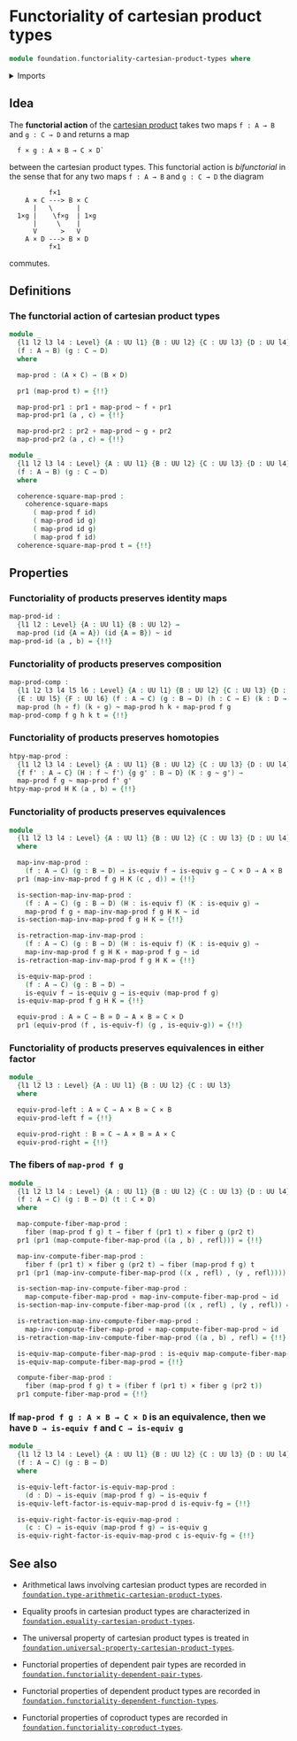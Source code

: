 # Functoriality of cartesian product types

```agda
module foundation.functoriality-cartesian-product-types where
```

<details><summary>Imports</summary>

```agda
open import foundation.dependent-pair-types
open import foundation.equality-cartesian-product-types
open import foundation.universe-levels

open import foundation-core.cartesian-product-types
open import foundation-core.commuting-squares-of-maps
open import foundation-core.contractible-maps
open import foundation-core.contractible-types
open import foundation-core.equivalences
open import foundation-core.fibers-of-maps
open import foundation-core.function-types
open import foundation-core.homotopies
open import foundation-core.identity-types
```

</details>

## Idea

The **functorial action** of the
[cartesian product](foundation-core.cartesian-product-types.md) takes two maps
`f : A → B` and `g : C → D` and returns a map

```text
  f × g : A × B → C × D`
```

between the cartesian product types. This functorial action is _bifunctorial_ in
the sense that for any two maps `f : A → B` and `g : C → D` the diagram

```text
          f×1
    A × C ---> B × C
      |   \      |
  1×g |    \f×g  | 1×g
      |     \    |
      V      >   V
    A × D ---> B × D
          f×1
```

commutes.

## Definitions

### The functorial action of cartesian product types

```agda
module _
  {l1 l2 l3 l4 : Level} {A : UU l1} {B : UU l2} {C : UU l3} {D : UU l4}
  (f : A → B) (g : C → D)
  where

  map-prod : (A × C) → (B × D)

  pr1 (map-prod t) = {!!}

  map-prod-pr1 : pr1 ∘ map-prod ~ f ∘ pr1
  map-prod-pr1 (a , c) = {!!}

  map-prod-pr2 : pr2 ∘ map-prod ~ g ∘ pr2
  map-prod-pr2 (a , c) = {!!}

module _
  {l1 l2 l3 l4 : Level} {A : UU l1} {B : UU l2} {C : UU l3} {D : UU l4}
  (f : A → B) (g : C → D)
  where

  coherence-square-map-prod :
    coherence-square-maps
      ( map-prod f id)
      ( map-prod id g)
      ( map-prod id g)
      ( map-prod f id)
  coherence-square-map-prod t = {!!}
```

## Properties

### Functoriality of products preserves identity maps

```agda
map-prod-id :
  {l1 l2 : Level} {A : UU l1} {B : UU l2} →
  map-prod (id {A = A}) (id {A = B}) ~ id
map-prod-id (a , b) = {!!}
```

### Functoriality of products preserves composition

```agda
map-prod-comp :
  {l1 l2 l3 l4 l5 l6 : Level} {A : UU l1} {B : UU l2} {C : UU l3} {D : UU l4}
  {E : UU l5} {F : UU l6} (f : A → C) (g : B → D) (h : C → E) (k : D → F) →
  map-prod (h ∘ f) (k ∘ g) ~ map-prod h k ∘ map-prod f g
map-prod-comp f g h k t = {!!}
```

### Functoriality of products preserves homotopies

```agda
htpy-map-prod :
  {l1 l2 l3 l4 : Level} {A : UU l1} {B : UU l2} {C : UU l3} {D : UU l4}
  {f f' : A → C} (H : f ~ f') {g g' : B → D} (K : g ~ g') →
  map-prod f g ~ map-prod f' g'
htpy-map-prod H K (a , b) = {!!}
```

### Functoriality of products preserves equivalences

```agda
module _
  {l1 l2 l3 l4 : Level} {A : UU l1} {B : UU l2} {C : UU l3} {D : UU l4}
  where

  map-inv-map-prod :
    (f : A → C) (g : B → D) → is-equiv f → is-equiv g → C × D → A × B
  pr1 (map-inv-map-prod f g H K (c , d)) = {!!}

  is-section-map-inv-map-prod :
    (f : A → C) (g : B → D) (H : is-equiv f) (K : is-equiv g) →
    map-prod f g ∘ map-inv-map-prod f g H K ~ id
  is-section-map-inv-map-prod f g H K = {!!}

  is-retraction-map-inv-map-prod :
    (f : A → C) (g : B → D) (H : is-equiv f) (K : is-equiv g) →
    map-inv-map-prod f g H K ∘ map-prod f g ~ id
  is-retraction-map-inv-map-prod f g H K = {!!}

  is-equiv-map-prod :
    (f : A → C) (g : B → D) →
    is-equiv f → is-equiv g → is-equiv (map-prod f g)
  is-equiv-map-prod f g H K = {!!}

  equiv-prod : A ≃ C → B ≃ D → A × B ≃ C × D
  pr1 (equiv-prod (f , is-equiv-f) (g , is-equiv-g)) = {!!}
```

### Functoriality of products preserves equivalences in either factor

```agda
module _
  {l1 l2 l3 : Level} {A : UU l1} {B : UU l2} {C : UU l3}
  where

  equiv-prod-left : A ≃ C → A × B ≃ C × B
  equiv-prod-left f = {!!}

  equiv-prod-right : B ≃ C → A × B ≃ A × C
  equiv-prod-right = {!!}
```

### The fibers of `map-prod f g`

```agda
module _
  {l1 l2 l3 l4 : Level} {A : UU l1} {B : UU l2} {C : UU l3} {D : UU l4}
  (f : A → C) (g : B → D) (t : C × D)
  where

  map-compute-fiber-map-prod :
    fiber (map-prod f g) t → fiber f (pr1 t) × fiber g (pr2 t)
  pr1 (pr1 (map-compute-fiber-map-prod ((a , b) , refl))) = {!!}

  map-inv-compute-fiber-map-prod :
    fiber f (pr1 t) × fiber g (pr2 t) → fiber (map-prod f g) t
  pr1 (pr1 (map-inv-compute-fiber-map-prod ((x , refl) , (y , refl)))) = {!!}

  is-section-map-inv-compute-fiber-map-prod :
    map-compute-fiber-map-prod ∘ map-inv-compute-fiber-map-prod ~ id
  is-section-map-inv-compute-fiber-map-prod ((x , refl) , (y , refl)) = {!!}

  is-retraction-map-inv-compute-fiber-map-prod :
    map-inv-compute-fiber-map-prod ∘ map-compute-fiber-map-prod ~ id
  is-retraction-map-inv-compute-fiber-map-prod ((a , b) , refl) = {!!}

  is-equiv-map-compute-fiber-map-prod : is-equiv map-compute-fiber-map-prod
  is-equiv-map-compute-fiber-map-prod = {!!}

  compute-fiber-map-prod :
    fiber (map-prod f g) t ≃ (fiber f (pr1 t) × fiber g (pr2 t))
  pr1 compute-fiber-map-prod = {!!}
```

### If `map-prod f g : A × B → C × D` is an equivalence, then we have `D → is-equiv f` and `C → is-equiv g`

```agda
module _
  {l1 l2 l3 l4 : Level} {A : UU l1} {B : UU l2} {C : UU l3} {D : UU l4}
  (f : A → C) (g : B → D)
  where

  is-equiv-left-factor-is-equiv-map-prod :
    (d : D) → is-equiv (map-prod f g) → is-equiv f
  is-equiv-left-factor-is-equiv-map-prod d is-equiv-fg = {!!}

  is-equiv-right-factor-is-equiv-map-prod :
    (c : C) → is-equiv (map-prod f g) → is-equiv g
  is-equiv-right-factor-is-equiv-map-prod c is-equiv-fg = {!!}
```

## See also

- Arithmetical laws involving cartesian product types are recorded in
  [`foundation.type-arithmetic-cartesian-product-types`](foundation.type-arithmetic-cartesian-product-types.md).
- Equality proofs in cartesian product types are characterized in
  [`foundation.equality-cartesian-product-types`](foundation.equality-cartesian-product-types.md).
- The universal property of cartesian product types is treated in
  [`foundation.universal-property-cartesian-product-types`](foundation.universal-property-cartesian-product-types.md).

- Functorial properties of dependent pair types are recorded in
  [`foundation.functoriality-dependent-pair-types`](foundation.functoriality-dependent-pair-types.md).
- Functorial properties of dependent product types are recorded in
  [`foundation.functoriality-dependent-function-types`](foundation.functoriality-dependent-function-types.md).
- Functorial properties of coproduct types are recorded in
  [`foundation.functoriality-coproduct-types`](foundation.functoriality-coproduct-types.md).
